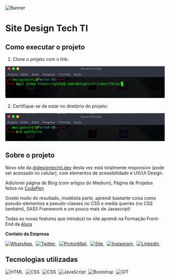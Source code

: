 ![Banner](Portfólio.gif)

# Site Design Tech TI

## Como executar o projeto

1. Clone o projeto com o link:

![clonar](/public/midias/clonar-repositorio.png)

2. Certifique-se de estar no diretório do projeto:

![mudar-pasta](/public/midias/mudar-pasta.png)

## Sobre o projeto

Novo site da [@designtechti.dev](https://beacons.ai/designtechti.dev) desta vez está totalmente responsivo (pode ser acessado no celular), com elementos de acessibilidade e UX/UI Design.

Adicionei página de Blog (com artigos do Medium), Página de Projetos feitos no [CodePen](https://codepen.io)

Gostei muito do resultado, modéstia parte, aprendi bastante coisa como pseudo-elementos e pseudo-classes no CSS e media queries (no CSS também), SASS Framework e um pouco mais de Javascript!

Todas as novas features que introduzi no site aprendi na Formação Front- End da [Alura](https://alura.com.br)

**Contato da Empresa**

[![WhatsApp](https://img.shields.io/badge/WhatsApp-25D366?style=for-the-badge&logo=whatsapp&logoColor=white)
](https://wa.me/message/VY2FEKEHXRIGC1)&nbsp;
[![Twitter](https://img.shields.io/badge/Twitter-0077B5?style=for-the-badge&logo=twitter&logoColor=white)
](https://wa.me/message/VY2FEKEHXRIGC1)&nbsp;
[![ProtonMail](https://img.shields.io/badge/ProtonMail-8B89CC?style=for-the-badge&logo=PROTONMAIL&logoColor=white)
](mailto:designtechti.dev@protonmail.com)&nbsp;
[![Site](https://img.shields.io/badge/website-000?style=for-the-badge&logo=About.me&logoColor=white)
](https://beacons.ai/designtechti.dev)&nbsp;
[![Instagram](https://img.shields.io/badge/Instagram-E4405F?style=for-the-badge&logo=instagram&logoColor=white)
](https://instagram.com/designtechti.dev)&nbsp;
[![LinkedIn](https://img.shields.io/badge/LinkedIn-0077B5?style=for-the-badge&logo=linkedin&logoColor=white)
](https://linkedin.com/in/designtechtidev)&nbsp;

## Tecnologias utilizadas

![HTML](https://img.shields.io/badge/-HTML-121011?style=for-the-badge&logo=html5)&nbsp;
![CSS](https://img.shields.io/badge/-CSS-121011?style=for-the-badge&logo=CSS3&logoColor=1572B6)&nbsp;
![CSS](https://img.shields.io/badge/-Sass-CC6699?style=for-the-badge&logo=sass&logoColor=white)&nbsp;
![JavaScript](https://img.shields.io/badge/-JavaScript-121011?style=for-the-badge&logo=javascript)&nbsp;
![Bootstrap](https://img.shields.io/badge/-Bootstrap-121011?style=for-the-badge&logo=bootstrap)&nbsp;
![GIT](https://img.shields.io/badge/-GIT-121011?style=for-the-badge&logo=git)&nbsp;
